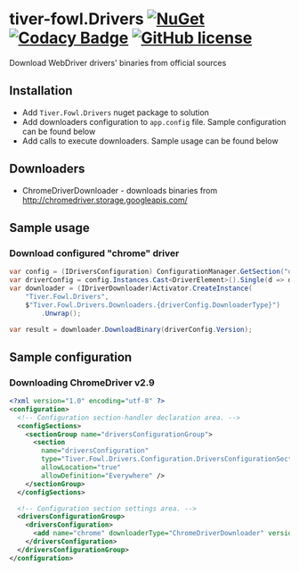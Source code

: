 # tiver-fowl.Drivers [![NuGet](https://img.shields.io/nuget/v/Tiver.Fowl.Drivers.svg)](https://www.nuget.org/packages/Tiver.Fowl.Drivers/) [![Codacy Badge](https://img.shields.io/codacy/grade/2ecdd0d0d6af44e480bb899af695e442/master.svg)](https://www.codacy.com/app/mr.hant/tiver-fowl.Drivers?utm_source=github.com&amp;utm_medium=referral&amp;utm_content=MrHant/tiver-fowl.Drivers&amp;utm_campaign=Badge_Grade) [![GitHub license](https://img.shields.io/badge/license-MIT-blue.svg)](https://raw.githubusercontent.com/MrHant/tiver-fowl/master/LICENSE)


Download WebDriver drivers' binaries from official sources
## Installation
* Add ```Tiver.Fowl.Drivers``` nuget package to solution
* Add downloaders configuration to ```app.config``` file. Sample configuration can be found below
* Add calls to execute downloaders. Sample usage can be found below

## Downloaders
* ChromeDriverDownloader - downloads binaries from http://chromedriver.storage.googleapis.com/


## Sample usage
### Download configured "chrome" driver

```c#
var config = (IDriversConfiguration) ConfigurationManager.GetSection("driversConfigurationGroup/driversConfiguration");
var driverConfig = config.Instances.Cast<DriverElement>().Single(d => d.Name.Equals("chrome"));
var downloader = (IDriverDownloader)Activator.CreateInstance(
    "Tiver.Fowl.Drivers", 
    $"Tiver.Fowl.Drivers.Downloaders.{driverConfig.DownloaderType}")
        .Unwrap();

var result = downloader.DownloadBinary(driverConfig.Version);
```



## Sample configuration

### Downloading ChromeDriver v2.9
```xml
<?xml version="1.0" encoding="utf-8" ?>
<configuration>
  <!-- Configuration section-handler declaration area. -->
  <configSections>
    <sectionGroup name="driversConfigurationGroup">
      <section
        name="driversConfiguration"
        type="Tiver.Fowl.Drivers.Configuration.DriversConfigurationSection, Tiver.Fowl.Drivers"
        allowLocation="true"
        allowDefinition="Everywhere" />
    </sectionGroup>
  </configSections>

  <!-- Configuration section settings area. -->
  <driversConfigurationGroup>
    <driversConfiguration>
      <add name="chrome" downloaderType="ChromeDriverDownloader" version="2.9" />
    </driversConfiguration>
  </driversConfigurationGroup>
</configuration>
```
